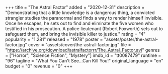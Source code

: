 +++
title = "The Astral Factor"
added = "2020-12-31"
description = "Demonstrating that a little knowledge is a dangerous thing, a convicted strangler studies the paranormal and finds a way to render himself invisible. Once he escapes, he sets out to find and eliminate the five women who testified in his prosecution. A police lieutenant (Robert Foxworth) sets out to safeguard them, and bring the invisible killer to justice."
rating = "4"
popularity = "1.281"
released = "1978"
poster = "assets/poster/the-astral-factor.jpg"
cover = "assets/cover/the-astral-factor.jpg"
file = "https://archive.org/download/astralfactorrr/The_Astral_Factor.avi"
genres = ["Horror", "Science Fiction", "Mystery"]
imdb_id = "tt0087479"
runtime = "96"
tagline = "What You Can't See...Can Kill You!"
original_language = "en"
budget = "0"
revenue = "0"
+++